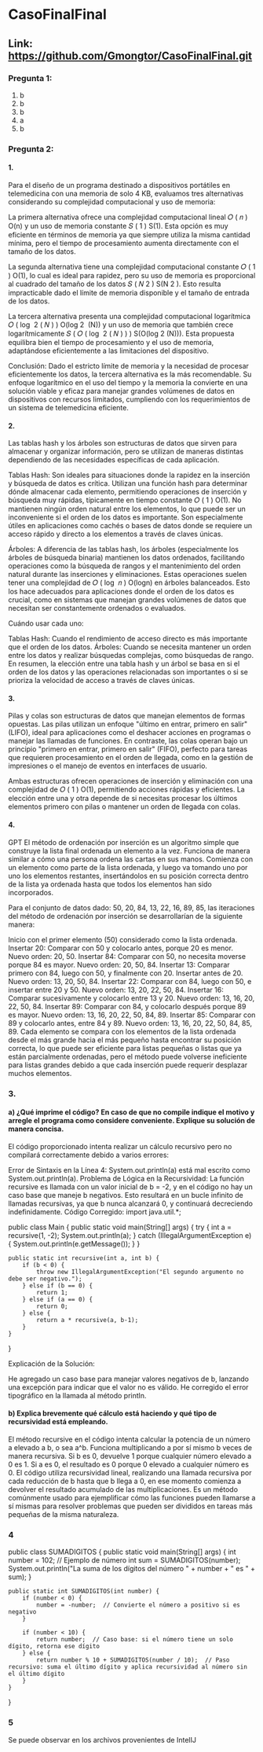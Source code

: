 # CasoFinalFinal
## Link: https://github.com/Gmongtor/CasoFinalFinal.git
### Pregunta 1:
1. b
2. b
3. b
4. a
5. b
### Pregunta 2:
#### 1. 
Para el diseño de un programa destinado a dispositivos portátiles en telemedicina con una memoria de solo 4 KB, evaluamos tres alternativas considerando su complejidad computacional y uso de memoria:

La primera alternativa ofrece una complejidad computacional lineal 
𝑂
(
𝑛
)
O(n) y un uso de memoria constante 
𝑆
(
1
)
S(1). Esta opción es muy eficiente en términos de memoria ya que siempre utiliza la misma cantidad mínima, pero el tiempo de procesamiento aumenta directamente con el tamaño de los datos.

La segunda alternativa tiene una complejidad computacional constante 
𝑂
(
1
)
O(1), lo cual es ideal para rapidez, pero su uso de memoria es proporcional al cuadrado del tamaño de los datos 
𝑆
(
𝑁
2
)
S(N 
2
 ). Esto resulta impracticable dado el límite de memoria disponible y el tamaño de entrada de los datos.

La tercera alternativa presenta una complejidad computacional logarítmica 
𝑂
(
log
⁡
2
(
𝑁
)
)
O(log 
2
​
 (N)) y un uso de memoria que también crece logarítmicamente 
𝑆
(
𝑂
(
log
⁡
2
(
𝑁
)
)
)
S(O(log 
2
​
 (N))). Esta propuesta equilibra bien el tiempo de procesamiento y el uso de memoria, adaptándose eficientemente a las limitaciones del dispositivo.

Conclusión:
Dado el estricto límite de memoria y la necesidad de procesar eficientemente los datos, la tercera alternativa es la más recomendable. Su enfoque logarítmico en el uso del tiempo y la memoria la convierte en una solución viable y eficaz para manejar grandes volúmenes de datos en dispositivos con recursos limitados, cumpliendo con los requerimientos de un sistema de telemedicina eficiente.
#### 2. 
Las tablas hash y los árboles son estructuras de datos que sirven para almacenar y organizar información, pero se utilizan de maneras distintas dependiendo de las necesidades específicas de cada aplicación.

Tablas Hash: Son ideales para situaciones donde la rapidez en la inserción y búsqueda de datos es crítica. Utilizan una función hash para determinar dónde almacenar cada elemento, permitiendo operaciones de inserción y búsqueda muy rápidas, típicamente en tiempo constante 
𝑂
(
1
)
O(1). No mantienen ningún orden natural entre los elementos, lo que puede ser un inconveniente si el orden de los datos es importante. Son especialmente útiles en aplicaciones como cachés o bases de datos donde se requiere un acceso rápido y directo a los elementos a través de claves únicas.

Árboles: A diferencia de las tablas hash, los árboles (especialmente los árboles de búsqueda binaria) mantienen los datos ordenados, facilitando operaciones como la búsqueda de rangos y el mantenimiento del orden natural durante las inserciones y eliminaciones. Estas operaciones suelen tener una complejidad de 
𝑂
(
log
⁡
𝑛
)
O(logn) en árboles balanceados. Esto los hace adecuados para aplicaciones donde el orden de los datos es crucial, como en sistemas que manejan grandes volúmenes de datos que necesitan ser constantemente ordenados o evaluados.

Cuándo usar cada uno:

Tablas Hash: Cuando el rendimiento de acceso directo es más importante que el orden de los datos.
Árboles: Cuando se necesita mantener un orden entre los datos y realizar búsquedas complejas, como búsquedas de rango.
En resumen, la elección entre una tabla hash y un árbol se basa en si el orden de los datos y las operaciones relacionadas son importantes o si se prioriza la velocidad de acceso a través de claves únicas.
#### 3. 
Pilas y colas son estructuras de datos que manejan elementos de formas opuestas. Las pilas utilizan un enfoque "último en entrar, primero en salir" (LIFO), ideal para aplicaciones como el deshacer acciones en programas o manejar las llamadas de funciones. En contraste, las colas operan bajo un principio "primero en entrar, primero en salir" (FIFO), perfecto para tareas que requieren procesamiento en el orden de llegada, como en la gestión de impresiones o el manejo de eventos en interfaces de usuario.

Ambas estructuras ofrecen operaciones de inserción y eliminación con una complejidad de 
𝑂
(
1
)
O(1), permitiendo acciones rápidas y eficientes. La elección entre una y otra depende de si necesitas procesar los últimos elementos primero con pilas o mantener un orden de llegada con colas.
#### 4. 
GPT
El método de ordenación por inserción es un algoritmo simple que construye la lista final ordenada un elemento a la vez. Funciona de manera similar a cómo una persona ordena las cartas en sus manos. Comienza con un elemento como parte de la lista ordenada, y luego va tomando uno por uno los elementos restantes, insertándolos en su posición correcta dentro de la lista ya ordenada hasta que todos los elementos han sido incorporados.

Para el conjunto de datos dado: 50, 20, 84, 13, 22, 16, 89, 85, las iteraciones del método de ordenación por inserción se desarrollarían de la siguiente manera:

Inicio con el primer elemento (50) considerado como la lista ordenada.
Insertar 20: Comparar con 50 y colocarlo antes, porque 20 es menor. Nuevo orden: 20, 50.
Insertar 84: Comparar con 50, no necesita moverse porque 84 es mayor. Nuevo orden: 20, 50, 84.
Insertar 13: Comparar primero con 84, luego con 50, y finalmente con 20. Insertar antes de 20. Nuevo orden: 13, 20, 50, 84.
Insertar 22: Comparar con 84, luego con 50, e insertar entre 20 y 50. Nuevo orden: 13, 20, 22, 50, 84.
Insertar 16: Comparar sucesivamente y colocarlo entre 13 y 20. Nuevo orden: 13, 16, 20, 22, 50, 84.
Insertar 89: Comparar con 84, y colocarlo después porque 89 es mayor. Nuevo orden: 13, 16, 20, 22, 50, 84, 89.
Insertar 85: Comparar con 89 y colocarlo antes, entre 84 y 89. Nuevo orden: 13, 16, 20, 22, 50, 84, 85, 89.
Cada elemento se compara con los elementos de la lista ordenada desde el más grande hacia el más pequeño hasta encontrar su posición correcta, lo que puede ser eficiente para listas pequeñas o listas que ya están parcialmente ordenadas, pero el método puede volverse ineficiente para listas grandes debido a que cada inserción puede requerir desplazar muchos elementos.
### 3.
#### a) ¿Qué imprime el código? En caso de que no compile indique el motivo y arregle el programa como considere conveniente. Explique su solución de manera concisa.
El código proporcionado intenta realizar un cálculo recursivo pero no compilará correctamente debido a varios errores:

Error de Sintaxis en la Línea 4:
System.out.println(a) está mal escrito como System.out.println(a).
Problema de Lógica en la Recursividad:
La función recursive es llamada con un valor inicial de b = -2, y en el código no hay un caso base que maneje b negativos. Esto resultará en un bucle infinito de llamadas recursivas, ya que b nunca alcanzará 0, y continuará decreciendo indefinidamente.
Código Corregido:
import java.util.*;

public class Main {
    public static void main(String[] args) {
        try {
            int a = recursive(1, -2);
            System.out.println(a);
        } catch (IllegalArgumentException e) {
            System.out.println(e.getMessage());
        }
    }

    public static int recursive(int a, int b) {
        if (b < 0) {
            throw new IllegalArgumentException("El segundo argumento no debe ser negativo.");
        } else if (b == 0) {
            return 1;
        } else if (a == 0) {
            return 0;
        } else {
            return a * recursive(a, b-1);
        }
    }
}

Explicación de la Solución:

He agregado un caso base para manejar valores negativos de b, lanzando una excepción para indicar que el valor no es válido.
He corregido el error tipográfico en la llamada al método println.

#### b) Explica brevemente qué cálculo está haciendo y qué tipo de recursividad está empleando.
El método recursive en el código intenta calcular la potencia de un número a elevado a b, o sea a^b. Funciona multiplicando a por sí mismo b veces de manera recursiva. Si b es 0, devuelve 1 porque cualquier número elevado a 0 es 1. Si a es 0, el resultado es 0 porque 0 elevado a cualquier número es 0. El código utiliza recursividad lineal, realizando una llamada recursiva por cada reducción de b hasta que b llega a 0, en ese momento comienza a devolver el resultado acumulado de las multiplicaciones. Es un método comúnmente usado para ejemplificar cómo las funciones pueden llamarse a sí mismas para resolver problemas que pueden ser divididos en tareas más pequeñas de la misma naturaleza.
### 4 
public class SUMADIGITOS {
    public static void main(String[] args) {
        int number = 102; // Ejemplo de número
        int sum = SUMADIGITOS(number);
        System.out.println("La suma de los dígitos del número " + number + " es " + sum);
    }

    public static int SUMADIGITOS(int number) {
        if (number < 0) {
            number = -number;  // Convierte el número a positivo si es negativo
        }

        if (number < 10) {
            return number;  // Caso base: si el número tiene un solo dígito, retorna ese dígito
        } else {
            return number % 10 + SUMADIGITOS(number / 10);  // Paso recursivo: suma el último dígito y aplica recursividad al número sin el último dígito
        }
    }
}
### 5
Se puede observar en los archivos provenientes de IntelIJ
